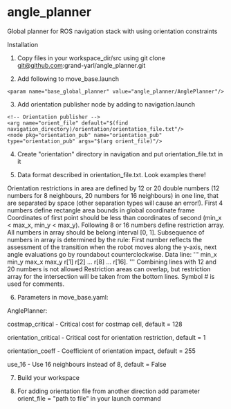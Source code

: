# angle_planner
Global planner for ROS navigation stack with using orientation constraints

Installation

1. Copy files in your workspace_dir/src using
git clone git@github.com:grand-yarl/angle_planner.git

2. Add following to move_base.launch
```no-highlight
<param name="base_global_planner" value="angle_planner/AnglePlanner"/>
```
3. Add orientation publisher node by adding to navigation.launch
```no-highlight
<!-- Orientation publisher -->
<arg name="orient_file" default="$(find navigation_directory)/orientation/orientation_file.txt"/>
<node pkg="orientation_pub" name="orientation_pub" type="orientation_pub" args="$(arg orient_file)"/>
```
4. Create "orientation" directory in navigation and put orientation_file.txt in it

5. Data format described in orientation_file.txt. Look examples there!

Orientation restrictions in area are defined by 12 or 20
double numbers (12 numbers for 8 neighbours, 20 numbers for 16 neighbours)
in one line, that are separated by space 
(other separation types will cause an error!).
First 4 numbers define rectangle area bounds in global coordinate frame
Coordinates of first point should be less than coordinates of second
(min_x < max_x, min_y < max_y).
Following 8 or 16 numbers define restriction array.
All numbers in array should be belong interval [0, 1].
Subsequence of numbers in array is determined by the rule:
First number reflects the assessment of the transition 
when the robot moves along the y-axis, next angle evaluations
go by roundabout counterclockwise.
Data line:
'''
min_x min_y max_x max_y r[1] r[2] ... r[8] ... r[16].
'''
Combining lines with 12 and 20 numbers is not allowed
Restriction areas can overlap, but restriction array for the intersection
will be taken from the bottom lines. 
Symbol # is used for comments.

6. Parameters in move_base.yaml:

AnglePlanner:

  costmap_critical - Critical cost for costmap cell, default = 128
  
  orientation_critical - Critical cost for orientation restriction, default = 1
  
  orientation_coeff - Coefficient of orientation impact, default = 255
  
  use_16 - Use 16 neighbours instead of 8, default = False

7. Build your workspace

8. For adding orientation file from another direction add parameter
orient_file = "path to file"
in your launch command
